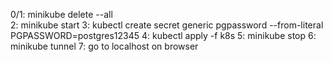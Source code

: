 0/1:  minikube delete --all  
2: minikube start 
3: kubectl create secret generic pgpassword --from-literal PGPASSWORD=postgres12345
4: kubectl apply -f k8s
5: minikube stop
6: minikube tunnel
7: go to localhost on browser